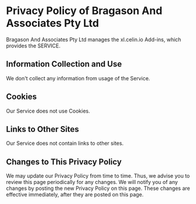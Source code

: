 # Privacy Policy of Bragason And Associates Pty Ltd

Bragason And Associates Pty Ltd manages the xl.celin.io Add-ins, which provides the SERVICE.

## Information Collection and Use

We don't collect any information from usage of the Service.

## Cookies

Our Service does not use Cookies.

## Links to Other Sites

Our Service does not contain links to other sites.

## Changes to This Privacy Policy

We may update our Privacy Policy from time to time. Thus, we advise you to review this page periodically for any changes. We will notify you of any changes by posting the new Privacy Policy on this page. These changes are effective immediately, after they are posted on this page.